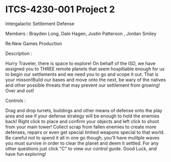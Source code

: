 # ITCS-4230-001 Project 2

Intergalactic Settlement Defense 

Members : Brayden Long, Dale Hagen, Justin Patterson , Jordan Smiley

Re:New Games Production

Description : 

Hurry Traveler, there is space to explore! On behalf of the ISD, we have assigned you to THREE remote planets that seem hospitiable enough for us to begin our settlements and we need you to go and scope it out. That is your misson!Build our bases and move onto the next, be wary of the natives and other possible threats that may prevent our settlement from growing! Over and out!

Controls : 

Drag and drop turrets, buildings and other means of defense onto the play area and see if your defense strategy will be enough to hold the enemies back! Right click to place and confirm your objects and left click to shoot from your main tower! Collect scrap from fallen enemies to create more defenses, repairs or even get special limtied weapons special to that world. Be careful not to spend it all in one go though, you'll have mulitple waves you must survive in order to clear the planet and deem it settled. For any other questions just click "C" to view our control guide. Good Luck, and have fun exploring!
